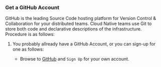 ### Get a GitHub Account

GitHub is the leading Source Code hosting platform for Version Control & Collaboration for your distributed teams. Cloud Native teams use Git to store both code and declarative descriptions of the infrastructure. Procedure is as follows:

1. You probably allready have a GitHub Account, or you can sign-up for one as follows:

    * Browse to [GitHub]({{site.data.urls.github}}) and `Sign Up` for your own account.